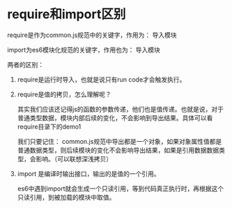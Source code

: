 # require和import区别

require是作为common.js规范中的关键字，作用为： 导入模块

import为es6模块化规范的关键字，作用也为： 导入模块

两者的区别：

1. require是运行时导入，也就是说只有run code才会触发执行。
2. require是值的拷贝，怎么理解呢？

    其实我们应该还记得js的函数的参数传递，他们也是值传递。也就是说，对于普通类型数据，模块内部后续的变化，不会影响到导出结果。具体可以看require目录下的demo1

    我们只要记住： common.js规范中导出都是一个对象，如果对象属性值都是普通数据类型，则后续模块的变化不会影响导出结果，如果是引用数据数据类型，会影响。（可以联想深浅拷贝）

3. import 是编译时输出接口，输出的是值的一个引用。

    es6中遇到import就会生成一个只读引用，等到代码真正执行时，再根据这个只读引用，到被加载的模块中取值。